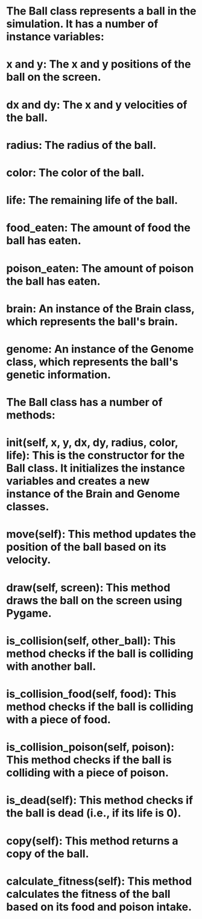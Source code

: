 # The Ball class represents a ball in the simulation. It has a number of instance variables:

# x and y: The x and y positions of the ball on the screen.
# dx and dy: The x and y velocities of the ball.
# radius: The radius of the ball.
# color: The color of the ball.
# life: The remaining life of the ball.
# food_eaten: The amount of food the ball has eaten.
# poison_eaten: The amount of poison the ball has eaten.
# brain: An instance of the Brain class, which represents the ball's brain.
# genome: An instance of the Genome class, which represents the ball's genetic information.
# The Ball class has a number of methods:

# __init__(self, x, y, dx, dy, radius, color, life): This is the constructor for the Ball class. It initializes the instance variables and creates a new instance of the Brain and Genome classes.
# move(self): This method updates the position of the ball based on its velocity.
# draw(self, screen): This method draws the ball on the screen using Pygame.
# is_collision(self, other_ball): This method checks if the ball is colliding with another ball.
# is_collision_food(self, food): This method checks if the ball is colliding with a piece of food.
# is_collision_poison(self, poison): This method checks if the ball is colliding with a piece of poison.
# is_dead(self): This method checks if the ball is dead (i.e., if its life is 0).
# copy(self): This method returns a copy of the ball.
# calculate_fitness(self): This method calculates the fitness of the ball based on its food and poison intake.